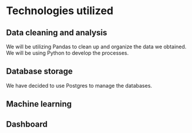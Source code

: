 # Technologies utilized
## Data cleaning and analysis
We will be utilizing Pandas to clean up and organize the data we obtained. We will be using Python to develop the processes.

## Database storage
We have decided to use Postgres to manage the databases.

## Machine learning


## Dashboard
